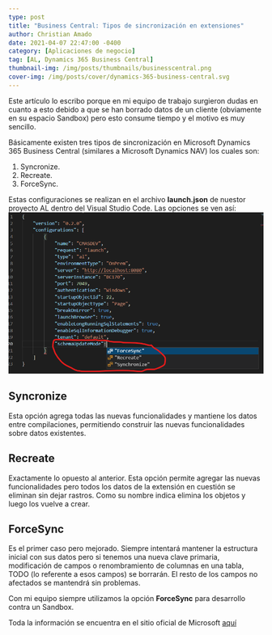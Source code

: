 ```yaml
---
type: post
title: "Business Central: Tipos de sincronización en extensiones"
author: Christian Amado
date: 2021-04-07 22:47:00 -0400
category: [Aplicaciones de negocio]
tag: [AL, Dynamics 365 Business Central]
thumbnail-img: /img/posts/thumbnails/businesscentral.png
cover-img: /img/posts/cover/dynamics-365-business-central.svg
---
```


Este artículo lo escribo porque en mi equipo de trabajo surgieron dudas en cuanto a esto debido a que se han borrado datos de un cliente (obviamente en su espacio Sandbox) pero esto consume tiempo y el motivo es muy sencillo. 

<!--more-->

Básicamente existen tres tipos de sincronización en Microsoft Dynamics 365 Business Central (similares a Microsoft Dynamics NAV) los cuales son:  
1. Syncronize.
2. Recreate. 
3. ForceSync.

Estas configuraciones se realizan en el archivo **launch.json** de nuestor proyecto AL dentro del Visual Studio Code. Las opciones se ven así:    
![](/img/posts/2021/04/07/SyncType1.png)  

## Syncronize
Esta opción agrega todas las nuevas funcionalidades y mantiene los datos entre compilaciones, permitiendo construir las nuevas funcionalidades sobre datos existentes.  

## Recreate
Exactamente lo opuesto al anterior. Esta opción permite agregar las nuevas funcionalidades pero todos los datos de la extensión en cuestión se eliminan sin dejar rastros. Como su nombre indica elimina los objetos y luego los vuelve a crear.  

## ForceSync
Es el primer caso pero mejorado. Siempre intentará mantener la estructura inicial con sus datos pero si tenemos una nueva clave primaria, modificación de campos o renombramiento de columnas en una tabla, TODO (lo referente a esos campos) se borrarán. El resto de los campos no afectados se mantendrá sin problemas.  

Con mi equipo siempre utilizamos la opción **ForceSync** para desarrollo contra un Sandbox.

Toda la información se encuentra en el sitio oficial de Microsoft [aquí](https://docs.microsoft.com/es-es/dynamics365/business-central/dev-itpro/developer/devenv-retaining-data-after-publishing)